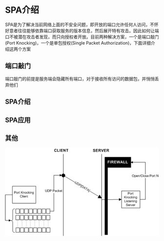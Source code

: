 # SPA介绍

SPA是为了解决当前网络上面的不安全问题，即开放的端口允许任何人访问，不怀好意者往往能够依靠端口获取服务的版本信息，然后展开特有攻击。因此如何让端口不被潜在攻击者发现，而只向授权者开放。目前两种解决方案，一个是端口敲门(Port Knocking)，一个是单包授权(Single Packet Authorization)，下面详细介绍这两个方案

## 端口敲门

端口敲门的前提是服务端会隐藏所有端口，对于接收所有访问的数据包，并悄悄丢弃他们

## SPA介绍

## SPA应用

## 其他

![img](SPA介绍.assets/spa-prot.png)





